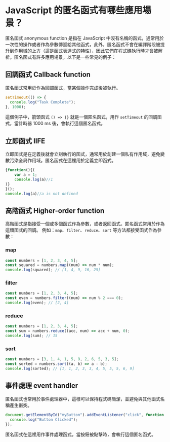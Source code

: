 # JavaScript 的匿名函式有哪些應用場景？

匿名函式 anonymous function 是指在 JavaScript 中沒有名稱的函式，通常用於一次性的操作或者作為參數傳遞給其他函式，此外，匿名函式不會在編譯階段被提升到作用域的上方（這是函式表達式的特性），因此它們在程式碼執行時才會被解析。匿名函式有許多應用場景，以下是一些常見的例子：

## 回調函式 Callback function

匿名函式常用於作為回調函式，當某個操作完成後被執行。

```js
setTimeout(() => {
  console.log("Task Complete");
}, 1000);
```

這個例子中，箭頭函式 `() => {}` 就是一個匿名函式，用作 `setTimeout` 的回調函式，當計時器 1000 ms 後，會執行這個匿名函式。

## 立即函式 IIFE

立即函式是在定義後就會立刻執行的函式，通常用於創建一個私有作用域，避免變數污染全局作用域。匿名函式在這裡用於定義立即函式。

```js
{function(){(
    var a = 1;
    console.log(a)//1
)}
}();
console.log(a)//a is not defined
```

## 高階函式 Higher-order function

高階函式是指接受一個或多個函式作為參數，或者返回函式。匿名函式常用於作為這類函式的回調。
例如：`map`、`filter`、`reduce`、`sort` 等方法都接受函式作為參數：

### map

```js
const numbers = [1, 2, 3, 4, 5];
const squared = numbers.map((num) => num * num);
console.log(squared); // [1, 4, 9, 16, 25]
```

### filter

```js
const numbers = [1, 2, 3, 4, 5];
const even = numbers.filter((num) => num % 2 === 0);
console.log(even); // [2, 4]
```

### reduce

```js
const numbers = [1, 2, 3, 4, 5];
const sum = numbers.reduce((acc, num) => acc + num, 0);
console.log(sum); // 15
```

### sort

```js
const numbers = [3, 1, 4, 1, 5, 9, 2, 6, 5, 3, 5];
const sorted = numbers.sort((a, b) => a - b);
console.log(sorted); // [1, 1, 2, 3, 3, 4, 5, 5, 5, 6, 9]
```

## 事件處理 event handler

匿名函式也常用於事件處理器中，這樣可以保持程式碼簡潔，並避免與其他函式名稱產生衝突。

```js
document.getElementById("myButton").addEventListener("click", function () {
  console.log("Button Clicked");
});
```

匿名函式在這裡用作事件處理函式，當按鈕被點擊時，會執行這個匿名函式。
